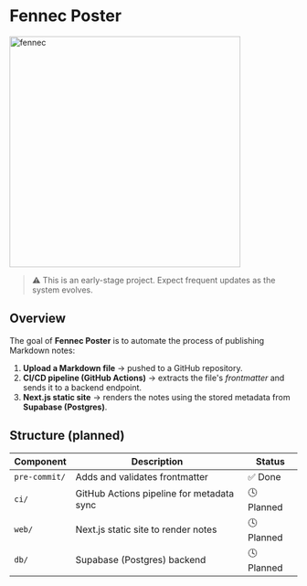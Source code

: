 # Fennec Poster

<img width="404" height="404" alt="fennec" src="https://github.com/user-attachments/assets/bd3c1d0f-49d4-4485-b1b3-d0b60d1a1fc4" />

> ⚠️ This is an early-stage project. Expect frequent updates as the system evolves.

## Overview

The goal of **Fennec Poster** is to automate the process of publishing Markdown notes:

1. **Upload a Markdown file** → pushed to a GitHub repository.  
2. **CI/CD pipeline (GitHub Actions)** → extracts the file's *frontmatter* and sends it to a backend endpoint.  
3. **Next.js static site** → renders the notes using the stored metadata from **Supabase (Postgres)**.

## Structure (planned)

| Component | Description | Status |
|------------|-------------|--------|
| `pre-commit/` | Adds and validates frontmatter | ✅ Done |
| `ci/` | GitHub Actions pipeline for metadata sync | 🕓 Planned |
| `web/` | Next.js static site to render notes | 🕓 Planned |
| `db/` | Supabase (Postgres) backend | 🕓 Planned |

